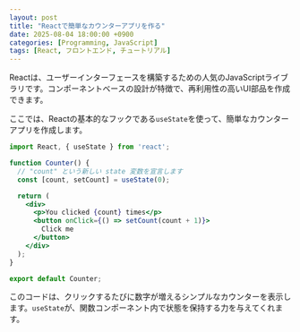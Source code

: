 ```yaml
---
layout: post
title: "Reactで簡単なカウンターアプリを作る"
date: 2025-08-04 18:00:00 +0900
categories: [Programming, JavaScript]
tags: [React, フロントエンド, チュートリアル]
---
```


Reactは、ユーザーインターフェースを構築するための人気のJavaScriptライブラリです。コンポーネントベースの設計が特徴で、再利用性の高いUI部品を作成できます。

ここでは、Reactの基本的なフックである`useState`を使って、簡単なカウンターアプリを作成します。

```jsx
import React, { useState } from 'react';

function Counter() {
  // "count" という新しい state 変数を宣言します
  const [count, setCount] = useState(0);

  return (
    <div>
      <p>You clicked {count} times</p>
      <button onClick={() => setCount(count + 1)}>
        Click me
      </button>
    </div>
  );
}

export default Counter;
```

このコードは、クリックするたびに数字が増えるシンプルなカウンターを表示します。`useState`が、関数コンポーネント内で状態を保持する力を与えてくれます。
